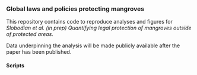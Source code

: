 ### Global laws and policies protecting mangroves

This repository contains code to reproduce analyses and figures for *Slobodian et al. (in prep) Quantifying legal protection of mangroves outside of protected areas*.

Data underpinning the analysis will be made publicly available after the paper has been published.

#### Scripts

